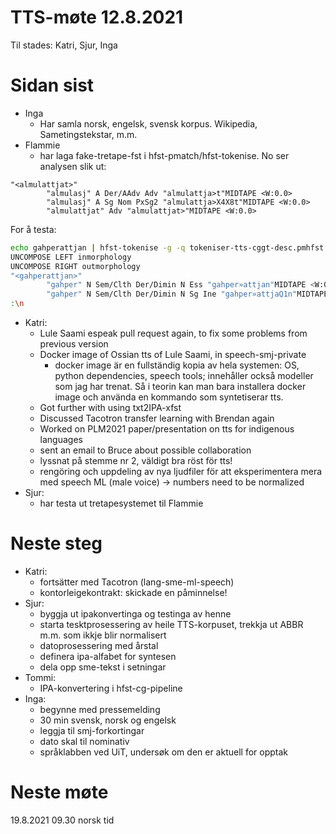 # TTS-møte 12.8.2021

Til stades: Katri, Sjur, Inga

# Sidan sist

- Inga
    - Har samla norsk, engelsk, svensk korpus.
      Wikipedia, Sametingstekstar, m.m.
- Flammie
    - har laga fake-tretape-fst i hfst-pmatch/hfst-tokenise. No ser analysen slik ut:


```
"<almulattjat>"
        "almulasj" A Der/AAdv Adv "almulattja>t"MIDTAPE <W:0.0>
        "almulasj" A Sg Nom PxSg2 "almulattja>X4X8t"MIDTAPE <W:0.0>
        "almulattjat" Adv "almulattjat>"MIDTAPE <W:0.0>
```

For å testa:
```sh
echo gahperattjan | hfst-tokenise -g -q tokeniser-tts-cggt-desc.pmhfst 
UNCOMPOSE LEFT inmorphology
UNCOMPOSE RIGHT outmorphology
"<gahperattjan>"
        "gahper" N Sem/Clth Der/Dimin N Ess "gahper»attjan"MIDTAPE <W:0.0>
        "gahper" N Sem/Clth Der/Dimin N Sg Ine "gahper»attjaQ1n"MIDTAPE <W:0.0>
:\n
```

- Katri:
    - Lule Saami espeak pull request again, to fix some problems from previous version
    - Docker image of Ossian tts of Lule Saami, in speech-smj-private
        - docker image är en fullständig kopia av hela systemen: OS, python dependencies, speech tools; innehåller också modeller som jag har trenat. Så 
    i teorin kan man bara installera docker image och använda en kommando som syntetiserar tts.
    - Got further with using txt2IPA-xfst
    - Discussed Tacotron transfer learning with Brendan again
    - Worked on PLM2021 paper/presentation on tts for indigenous languages
    - sent an email to Bruce about possible collaboration
    - lyssnat på stemme nr 2, väldigt bra röst för tts!
    - rengöring och uppdeling av nya ljudfiler för att eksperimentera mera med speech ML (male voice) -> numbers need to be normalized
- Sjur:
    - har testa ut tretapesystemet til Flammie

# Neste steg
- Katri:
    - fortsätter med Tacotron (lang-sme-ml-speech)
    - kontorleigekontrakt: skickade en påminnelse!
- Sjur:
    - byggja ut ipakonvertinga og testinga av henne
    - starta tesktprosessering av heile TTS-korpuset, trekkja ut ABBR m.m. som ikkje blir normalisert
    - datoprosessering med årstal
    - definera ipa-alfabet for syntesen
    - dela opp sme-tekst i setningar
- Tommi:
    - IPA-konvertering i hfst-cg-pipeline
- Inga:
    - begynne med pressemelding
    - 30 min svensk, norsk og engelsk
    - leggja til smj-forkortingar
    - dato skal til nominativ
    - språklabben ved UiT, undersøk om den er aktuell for opptak

# Neste møte

19.8.2021 09.30 norsk tid
